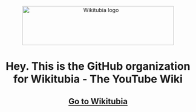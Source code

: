 <p align="center">
  <picture>
  <source media="(prefers-color-scheme: dark)" srcset="/profile/Wikitubia_dark.svg">
  <source media="(prefers-color-scheme: light)" srcset="/profile/Wikitubia_light.svg">
  <img alt="Wikitubia logo" width="400px" height="104px">
</picture>
</p>

# <p align="center">Hey. This is the GitHub organization for Wikitubia - The YouTube Wiki</p>


## <p align="center">[Go to Wikitubia](https://youtube.fandom.com)</p>
